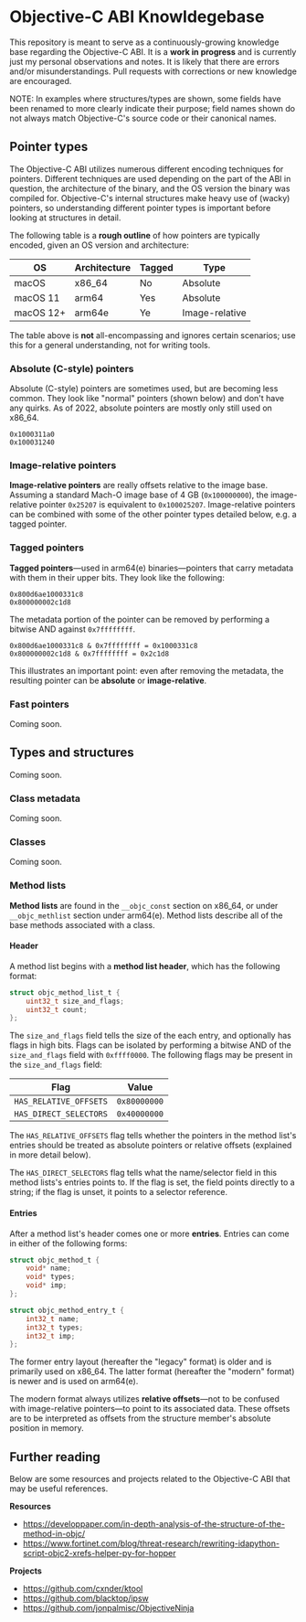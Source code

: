 # Objective-C ABI Knowldegebase

This repository is meant to serve as a continuously-growing knowledge base
regarding the Objective-C ABI. It is a **work in progress** and is currently
just my personal observations and notes. It is likely that there are errors
and/or misunderstandings. Pull requests with corrections or new knowledge are
encouraged.

NOTE: In examples where structures/types are shown, some fields have been
renamed to more clearly indicate their purpose; field names shown do not always
match Objective-C's source code or their canonical names.

## Pointer types

The Objective-C ABI utilizes numerous different encoding techniques for
pointers. Different techniques are used depending on the part of the ABI in
question, the architecture of the binary, and the OS version the binary was
compiled for. Objective-C's internal structures make heavy use of (wacky)
pointers, so understanding different pointer types is important before looking
at structures in detail.

The following table is a **rough outline** of how pointers are typically
encoded, given an OS version and architecture:

| OS        | Architecture | Tagged | Type           |
|-----------|--------------|--------|----------------|
| macOS     | x86_64       | No     | Absolute       |
| macOS 11  | arm64        | Yes    | Absolute       |
| macOS 12+ | arm64e       | Ye     | Image-relative |

The table above is **not** all-encompassing and ignores certain scenarios; use
this for a general understanding, not for writing tools.

### Absolute (C-style) pointers

Absolute (C-style) pointers are sometimes used, but are becoming less common.
They look like "normal" pointers (shown below) and don't have any quirks. As of
2022, absolute pointers are mostly only still used on x86_64.

```
0x1000311a0
0x100031240
```

### Image-relative pointers

**Image-relative pointers** are really offsets relative to the image base.
Assuming a standard Mach-O image base of 4 GB (`0x100000000`), the
image-relative pointer `0x25207` is equivalent to `0x100025207`. Image-relative
pointers can be combined with some of the other pointer types detailed below,
e.g. a tagged pointer.

### Tagged pointers

**Tagged pointers**&mdash;used in arm64(e) binaries&mdash;pointers that carry
metadata with them in their upper bits. They look like the following:

```
0x800d6ae1000331c8
0x800000002c1d8
```

The metadata portion of the pointer can be removed by performing a bitwise AND
against `0x7ffffffff`.

```
0x800d6ae1000331c8 & 0x7ffffffff = 0x1000331c8
0x800000002c1d8 & 0x7ffffffff = 0x2c1d8
```

This illustrates an important point: even after removing the metadata, the
resulting pointer can be **absolute** or **image-relative**.

### Fast pointers

Coming soon.

## Types and structures

Coming soon.

### Class metadata

Coming soon.

### Classes

Coming soon.

### Method lists

**Method lists** are found in the `__objc_const` section on x86_64, or under
`__objc_methlist` section under arm64(e). Method lists describe all of the base
methods associated with a class.

#### Header

A method list begins with a **method list header**, which has the following
format:

```c
struct objc_method_list_t {
    uint32_t size_and_flags;
    uint32_t count;
};
```

The `size_and_flags` field tells the size of the each entry, and optionally has
flags in high bits. Flags can be isolated by performing a bitwise AND of the
`size_and_flags` field with `0xffff0000`. The following flags may be present in
the `size_and_flags` field:

| Flag                   | Value        |
|------------------------|--------------|
| `HAS_RELATIVE_OFFSETS` | `0x80000000` |
| `HAS_DIRECT_SELECTORS` | `0x40000000` |

The `HAS_RELATIVE_OFFSETS` flag tells whether the pointers in the method list's
entries should be treated as absolute pointers or relative offsets (explained in
more detail below).

The `HAS_DIRECT_SELECTORS` flag tells what the name/selector field in this
method lists's entries points to. If the flag is set, the field points directly
to a string; if the flag is unset, it points to a selector reference.

#### Entries

After a method list's header comes one or more **entries**. Entries can come in
either of the following forms:

```c
struct objc_method_t {
    void* name;
    void* types;
    void* imp;
};

struct objc_method_entry_t {
    int32_t name;
    int32_t types;
    int32_t imp;
};
```

The former entry layout (hereafter the "legacy" format) is older and is
primarily used on x86_64. The latter format (hereafter the "modern" format) is
newer and is used on arm64(e).

The modern format always utilizes **relative offsets**&mdash;not to be confused
with image-relative pointers&mdash;to point to its associated data. These
offsets are to be interpreted as offsets from the structure member's absolute
position in memory.

## Further reading

Below are some resources and projects related to the Objective-C ABI that may be
useful references.

**Resources**

- https://developpaper.com/in-depth-analysis-of-the-structure-of-the-method-in-objc/
- https://www.fortinet.com/blog/threat-research/rewriting-idapython-script-objc2-xrefs-helper-py-for-hopper

**Projects**

- https://github.com/cxnder/ktool
- https://github.com/blacktop/ipsw
- https://github.com/jonpalmisc/ObjectiveNinja
